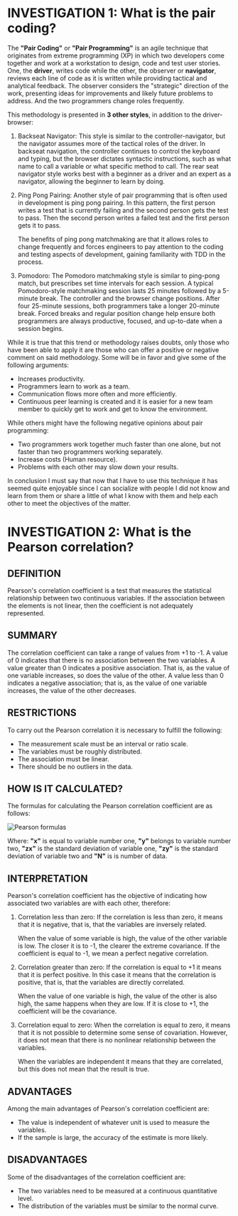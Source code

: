 # INVESTIGATION 1: What is the pair coding?

The __"Pair Coding"__ or __"Pair Programming"__ is an agile technique that originates from extreme programming (XP) in which two developers come together and work at a workstation to design, code and test user stories. One, the __driver__, writes code while the other, the observer or __navigator__, reviews each line of code as it is written while providing tactical and analytical feedback. The observer considers the "strategic" direction of the work, presenting ideas for improvements and likely future problems to address. And the two programmers change roles frequently.

This methodology is presented in __3 other styles__, in addition to the driver-browser:

1. Backseat Navigator: This style is similar to the controller-navigator, but the navigator assumes more of the tactical roles of the driver. In backseat navigation, the controller continues to control the keyboard and typing, but the browser dictates syntactic instructions, such as what name to call a variable or what specific method to call. The rear seat navigator style works best with a beginner as a driver and an expert as a navigator, allowing the beginner to learn by doing.

2. Ping Pong Pairing: Another style of pair programming that is often used in development is ping pong pairing. In this pattern, the first person writes a test that is currently failing and the second person gets the test to pass. Then the second person writes a failed test and the first person gets it to pass.

    The benefits of ping pong matchmaking are that it allows roles to change frequently and forces engineers to pay attention to the coding and testing aspects of development, gaining familiarity with TDD in the process.

3. Pomodoro: The Pomodoro matchmaking style is similar to ping-pong match, but prescribes set time intervals for each session. A typical Pomodoro-style matchmaking session lasts 25 minutes followed by a 5-minute break. The controller and the browser change positions. After four 25-minute sessions, both programmers take a longer 20-minute break. Forced breaks and regular position change help ensure both programmers are always productive, focused, and up-to-date when a session begins.

While it is true that this trend or methodology raises doubts, only those who have been able to apply it are those who can offer a positive or negative comment on said methodology.
Some will be in favor and give some of the following arguments:
- Increases productivity.
- Programmers learn to work as a team.
- Communication flows more often and more efficiently.
- Continuous peer learning is created and it is easier for a new team member to quickly get to work and get to know the environment.

While others might have the following negative opinions about pair programming:
- Two programmers work together much faster than one alone, but not faster than two programmers working separately.
- Increase costs (Human resource).
- Problems with each other may slow down your results.

In conclusion I must say that now that I have to use this technique it has seemed quite enjoyable since I can socialize with people I did not know and learn from them or share a little of what I know with them and help each other to meet the objectives of the matter.

# INVESTIGATION 2: What is the Pearson correlation?

## DEFINITION

Pearson's correlation coefficient is a test that measures the statistical relationship between two continuous variables. If the association between the elements is not linear, then the coefficient is not adequately represented.

## SUMMARY

The correlation coefficient can take a range of values from +1 to -1. A value of 0 indicates that there is no association between the two variables. A value greater than 0 indicates a positive association. That is, as the value of one variable increases, so does the value of the other. A value less than 0 indicates a negative association; that is, as the value of one variable increases, the value of the other decreases.

## RESTRICTIONS

To carry out the Pearson correlation it is necessary to fulfill the following:

- The measurement scale must be an interval or ratio scale.
- The variables must be roughly distributed.
- The association must be linear.
- There should be no outliers in the data.

## HOW IS IT CALCULATED?

The formulas for calculating the Pearson correlation coefficient are as follows:

![Pearson formulas](https://github.com/ThunderboltMonkey/BigData/blob/unit_1/Research/Castillo%20Solis%20Fabian%20Eduardo/Pearson.png)

Where: __"x"__ is equal to variable number one, __"y"__ belongs to variable number two, __"zx"__ is the standard deviation of variable one, __"zy"__ is the standard deviation of variable two and __"N"__ is is number of data.

## INTERPRETATION

Pearson's correlation coefficient has the objective of indicating how associated two variables are with each other, therefore:

1. Correlation less than zero: If the correlation is less than zero, it means that it is negative, that is, that the variables are inversely related.

    When the value of some variable is high, the value of the other variable is low. The closer it is to -1, the clearer the extreme covariance. If the coefficient is equal to -1, we mean a perfect negative correlation.

2. Correlation greater than zero: If the correlation is equal to +1 it means that it is perfect positive. In this case it means that the correlation is positive, that is, that the variables are directly correlated.

    When the value of one variable is high, the value of the other is also high, the same happens when they are low. If it is close to +1, the coefficient will be the covariance.

3. Correlation equal to zero: When the correlation is equal to zero, it means that it is not possible to determine some sense of covariation. However, it does not mean that there is no nonlinear relationship between the variables.

    When the variables are independent it means that they are correlated, but this does not mean that the result is true.

## ADVANTAGES

Among the main advantages of Pearson's correlation coefficient are:

- The value is independent of whatever unit is used to measure the variables.
- If the sample is large, the accuracy of the estimate is more likely.

## DISADVANTAGES

Some of the disadvantages of the correlation coefficient are:

- The two variables need to be measured at a continuous quantitative level.
- The distribution of the variables must be similar to the normal curve.